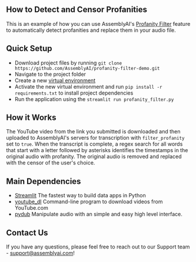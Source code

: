 How to Detect and Censor Profanities
--

This is an example of how you can use AssemblyAI's [Profanity Filter](https://www.assemblyai.com/docs/core-transcription#profanity-filtering) feature to automatically detect profanities and replace them in your audio file. 

## Quick Setup

* Download project files by running `git clone https://github.com/AssemblyAI/profanity-filter-demo.git`
* Navigate to the project folder
* Create a new [virtual environment](https://docs.python.org/3/library/venv.html)
* Activate the new virtual environment and run `pip install -r requirements.txt` to install project dependencies
* Run the application using the `streamlit run profanity_filter.py`

## How it Works

The YouTube video from the link you submitted is downloaded and then uploaded to AssemblyAI's servers for transcription with `filter_profanity` set to `true`. When the transcript is complete, a regex search for all words that start with a letter followed by asterisks identifies the timestamps in the original audio with profanity. The original audio is removed and replaced with the censor of the user's choice.

## Main Dependencies

* [Streamlit](https://pypi.org/project/streamlit/) The fastest way to build data apps in Python
* [youtube_dl](https://pypi.org/project/youtube_dl/) Command-line program to download videos from YouTube.com
* [pydub](https://pypi.org/project/pydub/) Manipulate audio with an simple and easy high level interface.

Contact Us
--
If you have any questions, please feel free to reach out to our Support team - support@assemblyai.com!
